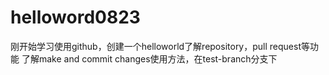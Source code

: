 # helloword0823
刚开始学习使用github，创建一个helloworld了解repository，pull request等功能
了解make and commit changes使用方法，在test-branch分支下
